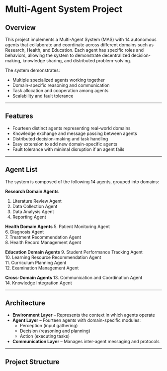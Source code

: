 # Multi-Agent System Project

## Overview
This project implements a Multi-Agent System (MAS) with 14 autonomous agents that collaborate and coordinate across different domains such as Research, Health, and Education. Each agent has specific roles and behaviors, allowing the system to demonstrate decentralized decision-making, knowledge sharing, and distributed problem-solving.

The system demonstrates:
- Multiple specialized agents working together
- Domain-specific reasoning and communication
- Task allocation and cooperation among agents
- Scalability and fault tolerance

---

## Features
- Fourteen distinct agents representing real-world domains  
- Knowledge exchange and message passing between agents  
- Distributed decision-making and task handling  
- Easy extension to add new domain-specific agents  
- Fault tolerance with minimal disruption if an agent fails  

---

## Agent List
The system is composed of the following 14 agents, grouped into domains:

**Research Domain Agents**
1. Literature Review Agent  
2. Data Collection Agent  
3. Data Analysis Agent  
4. Reporting Agent  

**Health Domain Agents**
5. Patient Monitoring Agent  
6. Diagnosis Agent  
7. Treatment Recommendation Agent  
8. Health Record Management Agent  

**Education Domain Agents**
9. Student Performance Tracking Agent  
10. Learning Resource Recommendation Agent  
11. Curriculum Planning Agent  
12. Examination Management Agent  

**Cross-Domain Agents**
13. Communication and Coordination Agent  
14. Knowledge Integration Agent  

---

## Architecture
- **Environment Layer** – Represents the context in which agents operate  
- **Agent Layer** – Fourteen agents with domain-specific modules:  
  - Perception (input gathering)  
  - Decision (reasoning and planning)  
  - Action (executing tasks)  
- **Communication Layer** – Manages inter-agent messaging and protocols  

---


## Project Structure
